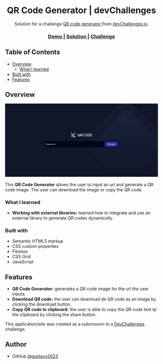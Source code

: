 <!-- Please update value in the {}  -->

<h1 align="center">QR Code Generator | devChallenges</h1>

<div align="center">
   Solution for a challenge <a href="https://devchallenges.io/challenge/qa-code-generator" target="_blank">QR code generator </a> from <a href="http://devchallenges.io" target="_blank">devChallenges.io</a>.
</div>

<div align="center">
  <h3>
    <a href="https://gustavo2023.github.io/qr-code-generator/">
      Demo
    </a>
    <span> | </span>
    <a href="{https://your-url-to-the-solution}">
      Solution
    </a>
    <span> | </span>
    <a href="https://devchallenges.io/challenge/qa-code-generator">
      Challenge
    </a>
  </h3>
</div>

<!-- TABLE OF CONTENTS -->

## Table of Contents

- [Overview](#overview)
  - [What I learned](#what-i-learned)
- [Built with](#built-with)
- [Features](#features)

<!-- OVERVIEW -->

## Overview

![screenshot](./design/screencapture.png)

This **QR Code Generator** allows the user to input an url and generate a QR code image. The user can download the image or copy the QR code.

### What I learned

- **Working with external libraries:** learned how to integrate and use an external library to generate QR codes dynamically.

### Built with

- Semantic HTML5 markup
- CSS custom properties
- Flexbox
- CSS Grid
- JavaScript

## Features

- **QR Code Generator:** generates a QR code image for the url the user inputs.
- **Download QR code:** the user can download de QR code as an image by clicking the download button.
- **Copy QR code to clipboard:** the user is able to copy the QR code text tp the clipboard by clicking the share button.

This application/site was created as a submission to a [DevChallenges](https://devchallenges.io/challenges-dashboard) challenge.

## Author

- GitHub [@gustavo2023](https://github.com/gustavo2023)
